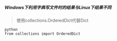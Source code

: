 ##### Windows下利用字典写文件时的结果与Linux下结果不同
> 使用collections.OrderedDict代替Dict
```
python
from collections import OrderedDict
```
